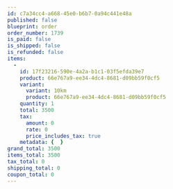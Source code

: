```yaml
---
id: c7a34cc4-a668-45e0-b6b7-0a94c441e48a
published: false
blueprint: order
order_number: 1739
is_paid: false
is_shipped: false
is_refunded: false
items:
  -
    id: 17f23216-590e-4a2a-b1c1-03f5efda39e7
    product: 66e767a9-ee34-4dc4-8681-d09bb59f0cf5
    variant:
      variant: 10km
      product: 66e767a9-ee34-4dc4-8681-d09bb59f0cf5
    quantity: 1
    total: 3500
    tax:
      amount: 0
      rate: 0
      price_includes_tax: true
    metadata: {  }
grand_total: 3500
items_total: 3500
tax_total: 0
shipping_total: 0
coupon_total: 0
---
```

